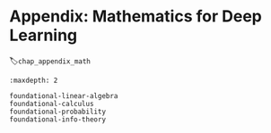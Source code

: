 # Appendix: Mathematics for Deep Learning
:label:`chap_appendix_math`

```toc
:maxdepth: 2

foundational-linear-algebra
foundational-calculus
foundational-probability
foundational-info-theory
```
